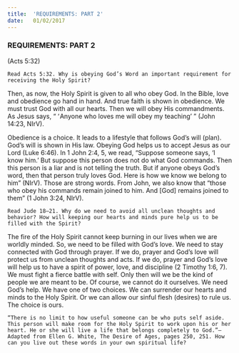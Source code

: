 ```yaml
---
title:  'REQUIREMENTS: PART 2'
date:   01/02/2017
---
```


### REQUIREMENTS: PART 2

(Acts 5:32)

`Read Acts 5:32. Why is obeying God’s Word an important requirement for receiving the Holy Spirit?`

Then, as now, the Holy Spirit is given to all who obey God. In the Bible, love and obedience go hand in hand. And true faith is shown in obedience. We must trust God with all our hearts. Then we will obey His commandments. As Jesus says, “ ‘ Anyone who loves me will obey my teaching’ ” (John 14:23, NIrV). 

Obedience is a choice. It leads to a lifestyle that follows God’s will (plan). God’s will is shown in His law. Obeying God helps us to accept Jesus as our Lord (Luke 6:46). In 1 John 2:4, 5, we read, “Suppose someone says, ‘I know him.’ But suppose this person does not do what God commands. Then this person is a liar and is not telling the truth. But if anyone obeys God’s word, then that person truly loves God. Here is how we know we belong to him” (NIrV). Those are strong words. From John, we also know that “those who obey his commands remain joined to him. And [God] remains joined to them” (1 John 3:24, NIrV). 

`Read Jude 18–21. Why do we need to avoid all unclean thoughts and behavior? How will keeping our hearts and minds pure help us to be filled with the Spirit?` 

The fire of the Holy Spirit cannot keep burning in our lives when we are worldly minded. So, we need to be filled with God’s love. We need to stay connected with God through prayer. If we do, prayer and God’s love will protect us from unclean thoughts and acts. If we do, prayer and God’s love will help us to have a spirit of power, love, and discipline (2 Timothy 1:6, 7). We must fight a fierce battle with self. Only then will we be the kind of people we are meant to be. Of course, we cannot do it ourselves. We need God’s help. We have one of two choices. We can surrender our hearts and minds to the Holy Spirit. Or we can allow our sinful flesh (desires) to rule us. The choice is ours. 

`“There is no limit to how useful someone can be who puts self aside. This person will make room for the Holy Spirit to work upon his or her heart. He or she will live a life that belongs completely to God.”—Adapted from Ellen G. White, The Desire of Ages, pages 250, 251. How can you live out these words in your own spiritual life?`